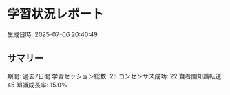 # 学習状況レポート

生成日時: 2025-07-06 20:40:49

## サマリー

期間: 過去7日間
学習セッション総数: 25
コンセンサス成功: 22
賢者間知識転送: 45
知識成長率: 15.0%